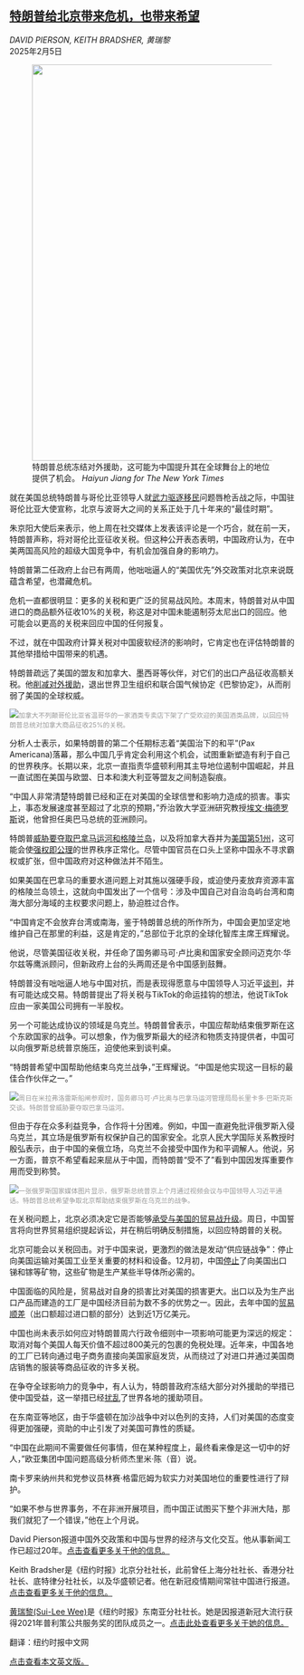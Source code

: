 <!--1738728424000-->
[特朗普给北京带来危机，也带来希望](https://cn.nytimes.com/world/20250205/china-trump-foreign-aid/)
------

<address>DAVID PIERSON, KEITH BRADSHER, 黄瑞黎</address><time pudate="2025-02-05 11:40:12" datetime="2025-02-05 11:40:12">2025年2月5日</time><figure><img src="https://images.weserv.nl/?url=static01.nyt.com/images/2025/02/03/multimedia/03china-trump-01-vjzk/03china-trump-01-vjzk-master1050.jpg" width="1050" height="700"><figcaption>特朗普总统冻结对外援助，这可能为中国提升其在全球舞台上的地位提供了机会。 <cite>Haiyun Jiang for The New York Times</cite></figcaption></figure><section><p>就在美国总统特朗普与哥伦比亚领导人就<a href="https://www.nytimes.com/2025/01/27/world/americas/colombia-trump-deportation-flights-migrants.html" title="Link: https://www.nytimes.com/2025/01/27/world/americas/colombia-trump-deportation-flights-migrants.html">武力驱逐移民</a>问题唇枪舌战之际，中国驻哥伦比亚大使宣称，北京与波哥大之间的关系正处于几十年来的“最佳时期”。</p><p>朱京阳大使后来表示，他上周在社交媒体上发表该评论是一个巧合，就在前一天，特朗普声称，将对哥伦比亚征收关税。但这种公开表态表明，中国政府认为，在中美两国高风险的超级大国竞争中，有机会加强自身的影响力。</p><p>特朗普第二任政府上台已有两周，他咄咄逼人的“美国优先”外交政策对北京来说既蕴含希望，也潜藏危机。</p><p>危机一直都很明显：更多的关税和更广泛的贸易战风险。本周末，特朗普对从中国进口的商品额外征收10%的关税，称这是对中国未能遏制芬太尼出口的回应。他可能会以更高的关税来回应中国的任何报复。</p><p>不过，就在中国政府计算关税对中国疲软经济的影响时，它肯定也在评估特朗普的其他举措给中国带来的机遇。</p><p>特朗普疏远了美国的盟友和加拿大、墨西哥等伙伴，对它们的出口产品征收高额关税。他<a href="https://www.nytimes.com/2025/01/31/world/asia/trump-usaid-freeze.html">削减对外援助</a>，退出世界卫生组织和联合国气候协定《巴黎协定》，从而削弱了美国的全球权威。</p><p><img src="https://images.weserv.nl/?url=static01.nyt.com/images/2025/02/03/multimedia/03china-trump-02-vjzk/03china-trump-02-vjzk-master1050.jpg"><small style="color: #999;">加拿大不列颠哥伦比亚省温哥华的一家酒类专卖店下架了广受欢迎的美国酒类品牌，以回应特朗普总统对加拿大商品征收25%的关税。</small></p><p>分析人士表示，如果特朗普的第二个任期标志着“美国治下的和平”(Pax Americana)落幕，那么中国几乎肯定会利用这个机会，试图重新塑造有利于自己的世界秩序。长期以来，北京一直指责华盛顿利用其主导地位遏制中国崛起，并且一直试图在美国与欧盟、日本和澳大利亚等盟友之间制造裂痕。</p><p>“中国人非常清楚特朗普已经和正在对美国的全球信誉和影响力造成的损害。事实上，事态发展速度甚至超过了北京的预期，”乔治敦大学亚洲研究教授<a rel="noopener noreferrer" target="_blank" href="https://gufaculty360.georgetown.edu/s/contact/0033600001FP3ogAAD/evan-medeiros">埃文·梅德罗斯</a>说，他曾担任奥巴马总统的亚洲顾问。</p><p>特朗普<a href="https://www.nytimes.com/2025/01/07/us/politics/trump-panama-canal-greenland.html">威胁要夺取巴拿马运河和格陵兰岛</a>，以及将加拿大吞并为<a href="https://www.nytimes.com/2024/12/10/world/canada/trump-trudeau-canada-tariffs.html">美国第51州</a>，这可能会使<a href="https://www.nytimes.com/2025/02/02/us/politics/trump-tariffs-migrants-power.html">强权即公理</a>的世界秩序正常化。尽管中国官员在口头上坚称中国永不寻求霸权或扩张，但中国政府对这种做法并不陌生。</p><p>如果美国在巴拿马的重要水道问题上对其施以强硬手段，或迫使丹麦放弃资源丰富的格陵兰岛领土，这就向中国发出了一个信号：涉及中国自己对自治岛屿台湾和南海大部分海域的主权要求问题上，胁迫胜过合作。</p><p>“中国肯定不会放弃台湾或南海，鉴于特朗普总统的所作所为，中国会更加坚定地维护自己在那里的利益，这是肯定的，”总部位于北京的全球化智库主席王辉耀说。</p><p>他说，尽管美国征收关税，并任命了国务卿马可·卢比奥和国家安全顾问迈克尔·华尔兹等鹰派顾问，但新政府上台的头两周还是令中国感到鼓舞。</p><p>特朗普没有咄咄逼人地与中国对抗，而是表现得愿意与中国领导人习近平<a href="https://cn.nytimes.com/world/20250123/trump-china-deal-making/">谈判</a>，并有可能达成交易。特朗普提出了将关税与TikTok的命运挂钩的想法，他说TikTok应由一家美国公司拥有一半股权。</p><p>另一个可能达成协议的领域是乌克兰。特朗普曾表示，中国应帮助结束俄罗斯在这个东欧国家的战争。可以想象，作为俄罗斯最大的经济和物质支持提供者，中国可以向俄罗斯总统普京施压，迫使他来到谈判桌。</p><p>“特朗普希望中国帮助他结束乌克兰战争，”王辉耀说。“中国是他实现这一目标的最佳合作伙伴之一。”</p><p><img src="https://images.weserv.nl/?url=static01.nyt.com/images/2025/02/03/multimedia/03china-trump-03-vjzk/03china-trump-03-vjzk-master1050.jpg"><small style="color: #999;">周日在米拉弗洛雷斯船闸参观时，国务卿马可·卢比奥与巴拿马运河管理局局长里卡多·巴斯克斯交谈。特朗普曾威胁要夺取巴拿马运河。</small></p><p>但由于存在众多利益竞争，合作将十分困难。例如，中国一直避免批评俄罗斯入侵乌克兰，其立场是俄罗斯有权保护自己的国家安全。北京人民大学国际关系教授时殷弘表示，由于中国的亲俄立场，乌克兰不会接受中国作为和平调解人。他说，另一方面，普京不希望看起来屈从于中国，而特朗普“受不了”看到中国因发挥重要作用而受到称赞。</p><p><img src="https://images.weserv.nl/?url=static01.nyt.com/images/2025/02/03/multimedia/03china-trump-04-vjzk/03china-trump-04-vjzk-master1050.jpg"><small style="color: #999;">一张俄罗斯国家媒体图片显示，俄罗斯总统普京上个月通过视频会议与中国领导人习近平通话。特朗普总统希望争取北京帮助结束俄罗斯在乌克兰的战争。</small></p><p>在关税问题上，北京必须决定它是否能够<a href="https://www.nytimes.com/2025/02/02/business/trump-tariffs-china.html">承受与美国的贸易战升级</a>。周日，中国誓言将向世界贸易组织提起诉讼，并在稍后明确反制措施，以回应特朗普的关税。</p><p>北京可能会以关税回击。对于中国来说，更激烈的做法是发动“供应链战争”：停止向美国运输对美国工业至关重要的材料和设备。12月初，中国<a href="https://cn.nytimes.com/china/20241204/china-minerals-semiconductors/">停止</a>了向美国出口锑和镓等矿物，这些矿物是生产某些半导体所必需的。</p><p>中国面临的风险是，贸易战对自身的损害比对美国的损害更大。出口以及为生产出口产品而建造的工厂是中国经济目前为数不多的优势之一。因此，去年中国的<a href="https://cn.nytimes.com/business/20250114/china-trade-surplus/">贸易顺差</a>（出口额超过进口额的部分）达到近1万亿美元。</p><p>中国也尚未表示如何应对特朗普周六行政令细则中一项影响可能更为深远的规定：取消对每个美国人每天价值不超过800美元的包裹的免税处理。近年来，中国各地的工厂已转向通过电子商务直接向美国家庭发货，从而绕过了对进口并通过美国商店销售的服装等商品征收的许多关税。</p><p>在争夺全球影响力的竞争中，有人认为，特朗普政府冻结大部分对外援助的举措已使中国受益，这一举措已经<a href="https://www.nytimes.com/2025/01/31/world/asia/trump-usaid-freeze.html">扰乱</a>了世界各地的援助项目。</p><p>在东南亚等地区，由于华盛顿在加沙战争中对以色列的支持，人们对美国的态度变得更加强硬，资助的中止引发了对美国可靠性的质疑。</p><p>“中国在此期间不需要做任何事情，但在某种程度上，最终看来像是这一切中的好人，”欧亚集团中国问题高级分析师杰里米·陈（音）说。</p><p>南卡罗来纳州共和党参议员林赛·格雷厄姆为软实力对美国地位的重要性进行了辩护。</p><p>“如果不参与世界事务，不在非洲开展项目，而中国正试图买下整个非洲大陆，那我们就犯了一个错误，”他在上个月说。</p></section><footer><p>David Pierson报道中国外交政策和中国与世界的经济与文化交互。他从事新闻工作已超过20年。<a rel="nofollow" target="_blank" href="https://www.nytimes.com/by/david-pierson">点击查看更多关于他的信息。</a></p><p>Keith Bradsher是《纽约时报》北京分社社长，此前曾任上海分社社长、香港分社社长、底特律分社社长，以及华盛顿记者。他在新冠疫情期间常驻中国进行报道。 <a rel="nofollow" target="_blank" href="https://www.nytimes.com/by/keith-bradsher">点击查看更多关于他的信息。</a></p><p><a rel="nofollow" target="_blank" href="https://www.nytimes.com/by/sui-lee-wee">黄瑞黎(Sui-Lee Wee)</a>是《纽约时报》东南亚分社社长。她是因报道新冠大流行获得2021年普利策公共服务奖的团队成员之一。<a rel="nofollow" target="_blank" href="https://www.nytimes.com/by/sui-lee-wee">点击此处查看更多关于她的信息。</a></p><p>翻译：纽约时报中文网</p><a rel="nofollow" target="_blank" href="https://www.nytimes.com/2025/02/03/world/asia/china-trump-foreign-aid.html">点击查看本文英文版。</a></footer>
